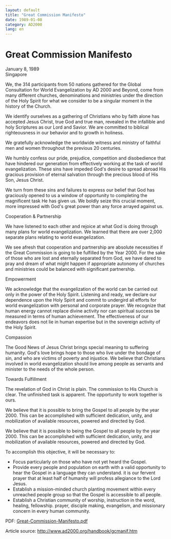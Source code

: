 ```yaml
---
layout: default
title: "Great Commission Manifesto"
date: 1989-01-08
category: AD2000
lang: en
---
```

<h1>Great Commission Manifesto</h1>
<p>January 8, 1989<br>
Singapore</p>
<p>We, the 314 participants from 50 nations gathered for the Global Consultation for World Evangelization by AD 2000 and Beyond, come from many different churches, denominations and ministries under the direction of the Holy Spirit for what we consider to be a singular moment in the history of the Church.</p>

<p>We identify ourselves as a gathering of Christians who by faith alone has accepted Jesus Christ, true God and true man, revealed in the infallible and holy Scriptures as our Lord and Savior. We are committed to biblical righteousness in our behavior and to growth in holiness.</p>

<p>We gratefully acknowledge the worldwide witness and ministry of faithful men and women throughout the previous 20 centuries.</p>

<p>We humbly confess our pride, prejudice, competition and disobedience that have hindered our generation from effectively working at the task of world evangelization. These sins have impeded God's desire to spread abroad His gracious provision of eternal salvation through the precious blood of His Son, Jesus Christ.</p>

<p>We turn from these sins and failures to express our belief that God has graciously opened to us a window of opportunity to completing the magnificent task He has given us. We boldly seize this crucial moment, more impressed with God's great power than any force arrayed against us.</p>

<p>Cooperation & Partnership</p>

<p>We have listened to each other and rejoice at what God is doing through many plans for world evangelization. We learned that there are over 2,000 separate plans relating to world evangelization.</p>

<p>We see afresh that cooperation and partnership are absolute necessities if the Great Commission is going to be fulfilled by the Year 2000. For the sake of those who are lost and eternally separated from God, we have dared to pray and dream of what might happen if appropriate autonomy of churches and ministries could be balanced with significant partnership.</p>

<p>Empowerment</p>

<p>We acknowledge that the evangelization of the world can be carried out only in the power of the Holy Spirit. Listening and ready, we declare our dependence upon the Holy Spirit and commit to undergird all efforts for world evangelization with personal and corporate prayer. We recognize that human energy cannot replace divine activity nor can spiritual success be measured in terms of human achievement. The effectiveness of our endeavors does not lie in human expertise but in the sovereign activity of the Holy Spirit.</p>

<p>Compassion</p>

<p>The Good News of Jesus Christ brings special meaning to suffering humanity. God's love brings hope to those who live under the bondage of sin, and who are victims of poverty and injustice. We believe that Christians involved in world evangelization should live among people as servants and minister to the needs of the whole person.</p>

<p>Towards Fulfillment</p>

<p>The revelation of God in Christ is plain. The commission to His Church is clear. The unfinished task is apparent. The opportunity to work together is ours.</p>

<p>We believe that it is possible to bring the Gospel to all people by the year 2000. This can be accomplished with sufficient dedication, unity, and mobilization of available resources, powered and directed by God.</p>

<p>We believe that it is possible to being the Gospel to all people by the year 2000. This can be accomplished with sufficient dedication, unity, and mobilization of available resources, powered and directed by God.</p>

<p>To accomplish this objective, it will be necessary to:</p>

<ul>
  <li>Focus particularly on those who have not yet heard the Gospel.</li>
  <li>Provide every people and population on earth with a valid opportunity to hear the Gospel in a language they can understand. it is our fervent prayer that at least half of humanity will profess allegiance to the Lord Jesus.</li>
  <li>Establish a mission-minded church planting movement within every unreached people group so that the Gospel is accessible to all people.</li>
  <li>Establish a Christian community of worship, instruction in the word, healing, fellowship. prayer, disciple making, evangelism, and missionary concern in every human community.</li>
</ul>

<p>PDF: <a href="{{ site.baseurl }}/assets/pdf/1989/01/08/Great-Commission-Manifesto.pdf">Great-Commission-Manifesto.pdf</a></p>
<p>Article source: <a href="http://www.ad2000.org/handbook/gcmanif.htm">http://www.ad2000.org/handbook/gcmanif.htm</a></p>
